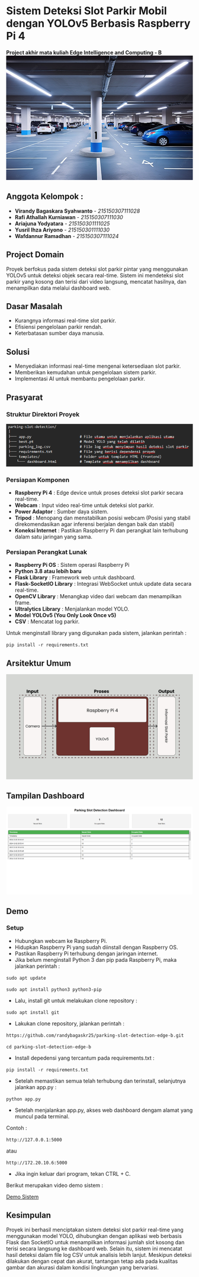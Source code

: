 # Sistem Deteksi Slot Parkir Mobil dengan YOLOv5 Berbasis Raspberry Pi 4
**Project akhir mata kuliah Edge Intelligence and Computing - B**
![cover](assets/cover.jpg)

## Anggota Kelompok : ##
- **Virandy Bagaskara Syahwanto** - *215150307111028*
- **Rafi Athallah Kurniawan** - *215150307111030*
- **Ariajuna Yodyatara** - *215150301111025*
- **Yusril Ihza Ariyono** - *215150301111030*
- **Wafdannur Ramadhan** - *215150307111024*

## Project Domain
Proyek berfokus pada sistem deteksi slot parkir pintar yang menggunakan YOLOv5 untuk deteksi objek secara real-time. Sistem ini mendeteksi slot parkir yang kosong dan terisi dari video langsung, mencatat hasilnya, dan menampilkan data melalui dashboard web.

## Dasar Masalah
- Kurangnya informasi real-time slot parkir.
- Efisiensi pengelolaan parkir rendah.
- Keterbatasan sumber daya manusia.

## Solusi
- Menyediakan informasi real-time mengenai ketersediaan slot parkir.
- Memberikan kemudahan untuk pengelolaan sistem parkir.
- Implementasi AI untuk membantu pengelolaan parkir.

## Prasyarat
### Struktur Direktori Proyek

![Struktur File](assets/struktur-file-proyek.png)

### Persiapan Komponen
- **Raspberry Pi 4** : Edge device untuk proses deteksi slot parkir secara real-time.
- **Webcam** : Input video real-time untuk deteksi slot parkir. 
- **Power Adaptor** : Sumber daya sistem.
- **Tripod** : Menopang dan menstabilkan posisi webcam (Posisi yang stabil direkomendasikan agar inferensi berjalan dengan baik dan stabil)
- **Koneksi Internet** : Pastikan Raspberry Pi dan perangkat lain terhubung dalam satu jaringan yang sama.

### Persiapan Perangkat Lunak
- **Raspberry Pi OS** : Sistem operasi Raspberry Pi
- **Python 3.8 atau lebih baru** 
- **Flask Library** : Framework web untuk dashboard.
- **Flask-SocketIO Library** : Integrasi WebSocket untuk update data secara real-time.
- **OpenCV Library** : Menangkap video dari webcam dan menampilkan frame.
- **Ultralytics Library** : Menjalankan model YOLO.
- **Model YOLOv5 (You Only Look Once v5)**
- **CSV** : Mencatat log parkir.

Untuk menginstall library yang digunakan pada sistem, jalankan perintah :

`pip install -r requirements.txt`

## Arsitektur Umum
![Arsitektur Umum Sistem](assets/arsitektur.jpg)

## Tampilan Dashboard
![Dashboard](assets/dashboard.png)

## Demo
### Setup ###
- Hubungkan webcam ke Raspberry Pi.
- Hidupkan Raspberry Pi yang sudah diinstall dengan Raspberry OS.
- Pastikan Raspberry Pi terhubung dengan jaringan internet.
- Jika belum menginstall Python 3 dan pip pada Raspberry Pi, maka jalankan perintah :

`sudo apt update` 

`sudo apt install python3 python3-pip`

- Lalu, install git untuk melakukan clone repository :

`sudo apt install git`

- Lakukan clone repository, jalankan perintah :

`https://github.com/randybagaskr25/parking-slot-detection-edge-b.git`

`cd parking-slot-detection-edge-b`

- Install depedensi yang tercantum pada requirements.txt :

`pip install -r requirements.txt`

- Setelah memastikan semua telah terhubung dan terinstall, selanjutnya jalankan app.py :

`python app.py`

- Setelah menjalankan app.py, akses web dashboard dengam alamat yang muncul pada terminal.

Contoh :

`http://127.0.0.1:5000`

atau

`http://172.20.10.6:5000`

- Jika ingin keluar dari program, tekan CTRL + C.

Berikut merupakan video demo sistem :

[Demo Sistem](assets/demo.mp4)

## Kesimpulan
Proyek ini berhasil menciptakan sistem deteksi slot parkir real-time yang menggunakan model YOLO, dihubungkan dengan aplikasi web berbasis Flask dan SocketIO untuk menampilkan informasi jumlah slot kosong dan terisi secara langsung ke dashboard web. Selain itu, sistem ini mencatat hasil deteksi dalam file log CSV untuk analisis lebih lanjut. Meskipun deteksi dilakukan dengan cepat dan akurat, tantangan tetap ada pada kualitas gambar dan akurasi dalam kondisi lingkungan yang bervariasi.

